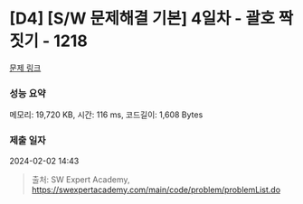 # [D4] [S/W 문제해결 기본] 4일차 - 괄호 짝짓기 - 1218 

[문제 링크](https://swexpertacademy.com/main/code/problem/problemDetail.do?contestProbId=AV14eWb6AAkCFAYD) 

### 성능 요약

메모리: 19,720 KB, 시간: 116 ms, 코드길이: 1,608 Bytes

### 제출 일자

2024-02-02 14:43



> 출처: SW Expert Academy, https://swexpertacademy.com/main/code/problem/problemList.do